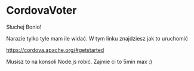 # CordovaVoter

Słuchej Bonio!

Narazie tylko tyle mam ile widać. W tym linku znajdziesz jak to uruchomić

https://cordova.apache.org/#getstarted

Musisz to na konsoli Node.js robić. Zajmie ci to 5min max :)
